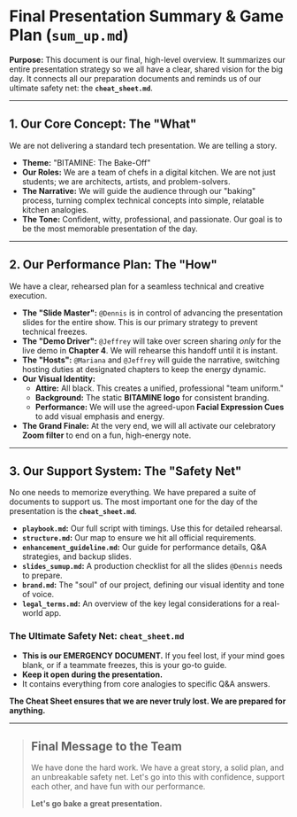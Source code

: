 
# **Final Presentation Summary & Game Plan (`sum_up.md`)**

**Purpose:** This document is our final, high-level overview. It summarizes our entire presentation strategy so we all have a clear, shared vision for the big day. It connects all our preparation documents and reminds us of our ultimate safety net: the **`cheat_sheet.md`**.

---

## **1. Our Core Concept: The "What"**

We are not delivering a standard tech presentation. We are telling a story.

*   **Theme:** "BITAMINE: The Bake-Off"
*   **Our Roles:** We are a team of chefs in a digital kitchen. We are not just students; we are architects, artists, and problem-solvers.
*   **The Narrative:** We will guide the audience through our "baking" process, turning complex technical concepts into simple, relatable kitchen analogies.
*   **The Tone:** Confident, witty, professional, and passionate. Our goal is to be the most memorable presentation of the day.

---

## **2. Our Performance Plan: The "How"**

We have a clear, rehearsed plan for a seamless technical and creative execution.

*   **The "Slide Master":** ``@Dennis`` is in control of advancing the presentation slides for the entire show. This is our primary strategy to prevent technical freezes.
*   **The "Demo Driver":** ``@Jeffrey`` will take over screen sharing *only* for the live demo in **Chapter 4**. We will rehearse this handoff until it is instant.
*   **The "Hosts":** ``@Mariana`` and ``@Jeffrey`` will guide the narrative, switching hosting duties at designated chapters to keep the energy dynamic.
*   **Our Visual Identity:**
    *   **Attire:** All black. This creates a unified, professional "team uniform."
    *   **Background:** The static **BITAMINE logo** for consistent branding.
    *   **Performance:** We will use the agreed-upon **Facial Expression Cues** to add visual emphasis and energy.
*   **The Grand Finale:** At the very end, we will all activate our celebratory **Zoom filter** to end on a fun, high-energy note.

---

## **3. Our Support System: The "Safety Net"**

No one needs to memorize everything. We have prepared a suite of documents to support us. The most important one for the day of the presentation is the **`cheat_sheet.md`**.

*   **`playbook.md`:** Our full script with timings. Use this for detailed rehearsal.
*   **`structure.md`:** Our map to ensure we hit all official requirements.
*   **`enhancement_guideline.md`:** Our guide for performance details, Q&A strategies, and backup slides.
*   **`slides_sumup.md`:** A production checklist for all the slides `@Dennis` needs to prepare.
*   **`brand.md`:** The "soul" of our project, defining our visual identity and tone of voice.
*   **`legal_terms.md`:** An overview of the key legal considerations for a real-world app.

### **The Ultimate Safety Net: `cheat_sheet.md`**
*   **This is our EMERGENCY DOCUMENT.** If you feel lost, if your mind goes blank, or if a teammate freezes, this is your go-to guide.
*   **Keep it open during the presentation.**
*   It contains everything from core analogies to specific Q&A answers.

**The Cheat Sheet ensures that we are never truly lost. We are prepared for anything.**

---

> ## **Final Message to the Team**
>
> We have done the hard work. We have a great story, a solid plan, and an unbreakable safety net. Let's go into this with confidence, support each other, and have fun with our performance.
>
> **Let's go bake a great presentation.**

